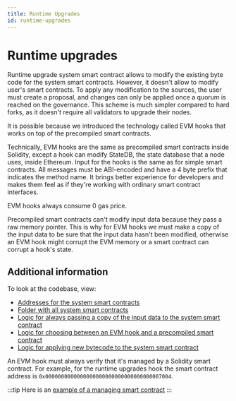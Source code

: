 ```yaml
---
title: Runtime Upgrades
id: runtime-upgrades
---
```


# Runtime upgrades

Runtime upgrade system smart contract allows to modify the existing byte code for the system smart contracts. 
However, it doesn't allow to modify user's smart contracts. 
To apply any modification to the sources, the user must create a proposal, and changes can only be applied once a quorum is reached on the governance. 
This scheme is much simpler compared to hard forks, as it doesn't require all validators to upgrade their nodes.

It is possible because we introduced the technology called EVM hooks that works on top of the precompiled smart contracts.

Technically, EVM hooks are the same as precompiled smart contracts inside Solidity, except a hook can modify StateDB, the state database that a node uses, inside Ethereum.
Input for the hooks is the same as for simple smart contracts. 
All messages must be ABI-encoded and have a 4 byte prefix that indicates the method name.
It brings better experience for developers and makes them feel as if they're working with ordinary smart contract interfaces.

EVM hooks always consume 0 gas price.
 
Precompiled smart contracts can't modify input data because they pass a raw memory pointer. 
This is why for EVM hooks we must make a copy of the input data to be sure that the input data hasn't been modified, 
otherwise an EVM hook might corrupt the EVM memory or a smart contract can corrupt a hook's state.

## Additional information

To look at the codebase, view:
- [Addresses for the system smart contracts](https://github.com/Ankr-network/bas-template-bsc/blob/devel/common/systemcontract/const.go#L63) 
- [Folder with all system smart contracts](https://github.com/Ankr-network/bas-template-bsc/tree/devel/core/vm/systemcontract)
- [Logic for always passing a copy of the input data to the system smart contract](https://github.com/Ankr-network/bas-template-bsc/blob/devel/core/vm/contracts.go#L157)
- [Logic for choosing between an EVM hook and a precompiled smart contract](https://github.com/Ankr-network/bas-template-bsc/blob/devel/core/vm/evm.go#L54)
- [Logic for applying new bytecode to the system smart contract](https://github.com/Ankr-network/bas-template-bsc/blob/devel/core/vm/systemcontract/upgrade.go#L64)

An EVM hook must always verify that it's managed by a Solidity smart contract. 
For example, for the runtime upgrades hook the smart contract address is `0x0000000000000000000000000000000000007004`. 

:::tip
Here is an [example of a managing smart contract](https://github.com/Ankr-network/bas-genesis-config/blob/devel/contracts/RuntimeUpgrade.sol)
:::
